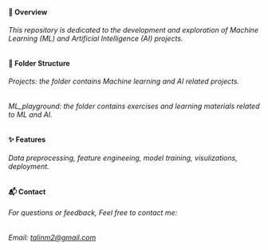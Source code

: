 #### 🚀 Overview 
###### This repository is dedicated to the development and exploration of Machine Learning (ML) and Artificial Intelligence (AI) projects. 


#### 📂 Folder Structure
###### Projects: the folder contains Machine learning and AI related projects.
###### ML_playground: the folder contains exercises and learning materials related to ML and AI.

#### ✨ Features
###### Data preprocessing, feature engineeing, model training, visulizations, deployment.


#### 📬 Contact
###### For questions or feedback, Feel free to contact me:
###### Email: talinm2@gmail.com


